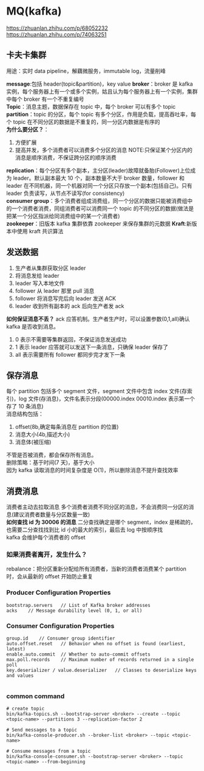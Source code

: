 # MQ(kafka)

https://zhuanlan.zhihu.com/p/68052232  
https://zhuanlan.zhihu.com/p/74063251

## 卡夫卡集群

用途：实时 data pipeline，解藕微服务，immutable log，流量削峰

**message**:包括 header(topic&partition)，key value
**broker**：broker 是 kafka 实例，每个服务器上有一个或多个实例，姑且认为每个服务器上有一个实例，集群中每个 broker 有一个不重复编号  
**Topic**：消息主题，数据保存在 topic 中，每个 broker 可以有多个 topic  
**partition**：topic 的分区，每个 topic 有多个分区，作用是负载，提高吞吐率，每个 topic 在不同分区的数据是不重复的，同一分区内数据是有序的  
**为什么要分区？**：

1. 方便扩展
1. 提高并发，多个消费者可以消费多个分区的消息
   NOTE:只保证某个分区内的消息是顺序消费，不保证跨分区的顺序消费

**replication**：每个分区有多个副本，主分区(leader)故障就备胎(Follower)上位成为 leader。默认副本最大 10 个，副本数量不大于 broker 数量，follower 和 leader 在不同机器，同一个机器对同一个分区只存放一个副本(包括自己)。只有 leader 负责读写，从节点不读写(for consistency)  
**consumer group**：多个消费者组成消费组，同一个分区的数据只能被消费组中的一个消费者消费，同组消费者可以消费同一个 topic 的不同分区的数据(做法是把某一个分区指派给同消费组中的某一个消费者)  
**zookeeper**：旧版本 kafka 集群依靠 zookeeper 来保存集群的元数据
**Kraft**:新版本中使用 kraft 共识算法

## 发送数据

1. 生产者从集群获取分区 leader
1. 将消息发给 leader
1. leader 写入本地文件
1. follower 从 leader 那里 pull 消息
1. follower 将消息写完后向 leader 发送 ACK
1. leader 收到所有副本的 ack 后向生产者发 ack

**如何保证消息不丢？**
ack 应答机制。生产者生产时，可以设置参数(0,1,all)确认 kafka 是否收到消息。

1. 0 表示不需要等集群返回，不保证消息发送成功
1. 1 表示 leader 应答就可以发送下一条消息，只确保 leader 保存了
1. all 表示需要所有 follower 都同步完才发下一条

## 保存消息

每个 partition 包括多个 segment 文件，segment 文件中包含 index 文件(存索引)，log 文件(存消息)，文件名表示分段(00000.index 00010.index 表示第一个存了 10 条消息)  
消息结构包括：

1. offset(8b,确定每条消息在 partition 的位置)
1. 消息大小(4b,描述大小)
1. 消息体(被压缩)

不管是否被消费，都会保存所有消息。  
删除策略：基于时间(7 天)，基于大小  
因为 kafka 读取消息的时间复杂度是 O(1)，所以删除消息不提升查找效率

## 消费消息

消费者主动去拉取消息
多个消费者消费不同分区的消息，不会消费同一分区的消息(建议消费者数量与分区数量一致)  
**如何查找 id 为 30006 的消息**
二分查找确定是哪个 segment，index 是稀疏的，也需要二分查找找到比 id 小的最大的索引，最后去 log 中按顺序找  
kafka 会维护每个消费者的 offset

### 如果消费者离开，发生什么？

rebalance：把分区重新分配给所有消费者，当新的消费者消费某个 partition 时，会从最新的 offset 开始防止重复

### Producer Configuration Properties

```
bootstrap.servers	// List of Kafka broker addresses
acks	// Message durability level (0, 1, or all)

```

### Consumer Configuration Properties

```
group.id	// Consumer group identifier
auto.offset.reset	// Behavior when no offset is found (earliest, latest)
enable.auto.commit	// Whether to auto-commit offsets
max.poll.records	// Maximum number of records returned in a single poll
key.deserializer / value.deserializer	// Classes to deserialize keys and values


```

### common command

```shell
# create topic
bin/kafka-topics.sh --bootstrap-server <broker> --create --topic <topic-name> --partitions 3 --replication-factor 2

# Send messages to a topic
bin/kafka-console-producer.sh --broker-list <broker> --topic <topic-name>

# Consume messages from a topic
bin/kafka-console-consumer.sh --bootstrap-server <broker> --topic <topic-name> --from-beginning



```
